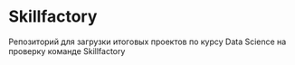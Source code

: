 # Skillfactory
Репозиторий для загрузки итоговых проектов по курсу Data Science на проверку команде Skillfactory
